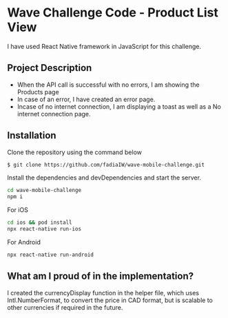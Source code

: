 # Wave Challenge Code - Product List View

I have used React Native framework in JavaScript for this challenge. 

## Project Description
- When the API call is successful with no errors, I am showing the Products page
- In case of an error, I have created an error page.
- Incase of no internet connection, I am displaying a toast as well as a No internet connection page. 


## Installation

Clone the repository using the command below
```sh
$ git clone https://github.com/fadiaIW/wave-mobile-challenge.git
```
Install the dependencies and devDependencies and start the server.

```sh
cd wave-mobile-challenge
npm i
```

For iOS

```sh
cd ios && pod install
npx react-native run-ios
```

For Android

```sh
npx react-native run-android
```

## What am I proud of in the implementation?
I created the currencyDisplay function in the helper file, which uses Intl.NumberFormat,  to convert the price in CAD format, but is scalable to other currencies if required in the future. 
